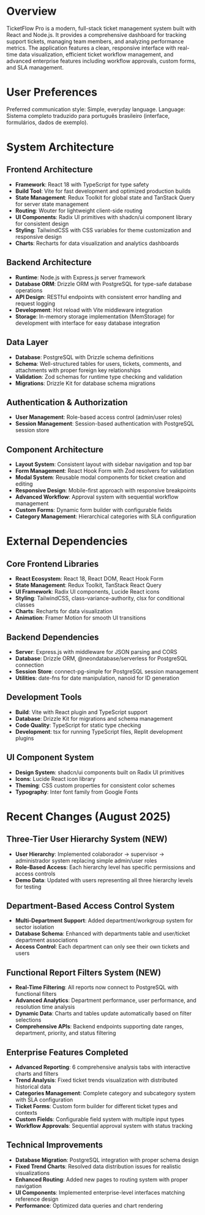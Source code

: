 # Overview

TicketFlow Pro is a modern, full-stack ticket management system built with React and Node.js. It provides a comprehensive dashboard for tracking support tickets, managing team members, and analyzing performance metrics. The application features a clean, responsive interface with real-time data visualization, efficient ticket workflow management, and advanced enterprise features including workflow approvals, custom forms, and SLA management.

# User Preferences

Preferred communication style: Simple, everyday language.
Language: Sistema completo traduzido para português brasileiro (interface, formulários, dados de exemplo).

# System Architecture

## Frontend Architecture
- **Framework**: React 18 with TypeScript for type safety
- **Build Tool**: Vite for fast development and optimized production builds
- **State Management**: Redux Toolkit for global state and TanStack Query for server state management
- **Routing**: Wouter for lightweight client-side routing
- **UI Components**: Radix UI primitives with shadcn/ui component library for consistent design
- **Styling**: TailwindCSS with CSS variables for theme customization and responsive design
- **Charts**: Recharts for data visualization and analytics dashboards

## Backend Architecture
- **Runtime**: Node.js with Express.js server framework
- **Database ORM**: Drizzle ORM with PostgreSQL for type-safe database operations
- **API Design**: RESTful endpoints with consistent error handling and request logging
- **Development**: Hot reload with Vite middleware integration
- **Storage**: In-memory storage implementation (MemStorage) for development with interface for easy database integration

## Data Layer
- **Database**: PostgreSQL with Drizzle schema definitions
- **Schema**: Well-structured tables for users, tickets, comments, and attachments with proper foreign key relationships
- **Validation**: Zod schemas for runtime type checking and validation
- **Migrations**: Drizzle Kit for database schema migrations

## Authentication & Authorization
- **User Management**: Role-based access control (admin/user roles)
- **Session Management**: Session-based authentication with PostgreSQL session store

## Component Architecture
- **Layout System**: Consistent layout with sidebar navigation and top bar
- **Form Management**: React Hook Form with Zod resolvers for validation
- **Modal System**: Reusable modal components for ticket creation and editing
- **Responsive Design**: Mobile-first approach with responsive breakpoints
- **Advanced Workflow**: Approval system with sequential workflow management
- **Custom Forms**: Dynamic form builder with configurable fields
- **Category Management**: Hierarchical categories with SLA configuration

# External Dependencies

## Core Frontend Libraries
- **React Ecosystem**: React 18, React DOM, React Hook Form
- **State Management**: Redux Toolkit, TanStack React Query
- **UI Framework**: Radix UI components, Lucide React icons
- **Styling**: TailwindCSS, class-variance-authority, clsx for conditional classes
- **Charts**: Recharts for data visualization
- **Animation**: Framer Motion for smooth UI transitions

## Backend Dependencies
- **Server**: Express.js with middleware for JSON parsing and CORS
- **Database**: Drizzle ORM, @neondatabase/serverless for PostgreSQL connection
- **Session Store**: connect-pg-simple for PostgreSQL session management
- **Utilities**: date-fns for date manipulation, nanoid for ID generation

## Development Tools
- **Build**: Vite with React plugin and TypeScript support
- **Database**: Drizzle Kit for migrations and schema management
- **Code Quality**: TypeScript for static type checking
- **Development**: tsx for running TypeScript files, Replit development plugins

## UI Component System
- **Design System**: shadcn/ui components built on Radix UI primitives
- **Icons**: Lucide React icon library
- **Theming**: CSS custom properties for consistent color schemes
- **Typography**: Inter font family from Google Fonts

# Recent Changes (August 2025)

## Three-Tier User Hierarchy System (NEW)
- **User Hierarchy**: Implemented colaborador → supervisor → administrador system replacing simple admin/user roles
- **Role-Based Access**: Each hierarchy level has specific permissions and access controls
- **Demo Data**: Updated with users representing all three hierarchy levels for testing

## Department-Based Access Control System 
- **Multi-Department Support**: Added department/workgroup system for sector isolation
- **Database Schema**: Enhanced with departments table and user/ticket department associations
- **Access Control**: Each department can only see their own tickets and users

## Functional Report Filters System (NEW)
- **Real-Time Filtering**: All reports now connect to PostgreSQL with functional filters
- **Advanced Analytics**: Department performance, user performance, and resolution time analysis
- **Dynamic Data**: Charts and tables update automatically based on filter selections
- **Comprehensive APIs**: Backend endpoints supporting date ranges, department, priority, and status filtering

## Enterprise Features Completed
- **Advanced Reporting**: 6 comprehensive analysis tabs with interactive charts and filters
- **Trend Analysis**: Fixed ticket trends visualization with distributed historical data
- **Categories Management**: Complete category and subcategory system with SLA configuration
- **Ticket Forms**: Custom form builder for different ticket types and contexts  
- **Custom Fields**: Configurable field system with multiple input types
- **Workflow Approvals**: Sequential approval system with status tracking

## Technical Improvements
- **Database Migration**: PostgreSQL integration with proper schema design
- **Fixed Trend Charts**: Resolved data distribution issues for realistic visualizations
- **Enhanced Routing**: Added new pages to routing system with proper navigation
- **UI Components**: Implemented enterprise-level interfaces matching reference design
- **Performance**: Optimized data queries and chart rendering